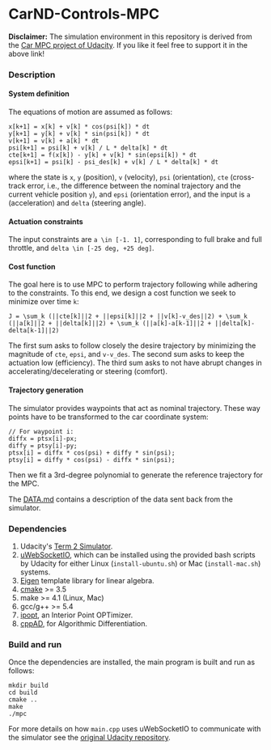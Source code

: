 # CarND-Controls-MPC
**Disclaimer:** The simulation environment in this repository is derived from the [Car MPC project of Udacity](https://github.com/udacity/CarND-MPC-Project). If you like it feel free to support it in the above link! 

### Description
#### System definition
The equations of motion are assumed as follows:
```
x[k+1] = x[k] + v[k] * cos(psi[k]) * dt
y[k+1] = y[k] + v[k] * sin(psi[k]) * dt
v[k+1] = v[k] + a[k] * dt
psi[k+1] = psi[k] + v[k] / L * delta[k] * dt
cte[k+1] = f(x[k]) - y[k] + v[k] * sin(epsi[k]) * dt
epsi[k+1] = psi[k] - psi_des[k] + v[k] / L * delta[k] * dt
```
where the state is `x`, `y` (position), `v` (velocity), `psi` (orientation), `cte` (cross-track error, i.e., the difference between the nominal trajectory and the current vehicle position `y`), and `epsi` (orientation error), and the input is `a` (acceleration) and `delta` (steering angle). 

#### Actuation constraints
The input constraints are `a \in [-1. 1]`, corresponding to full brake and full throttle, and `delta \in [-25 deg, +25 deg]`.

#### Cost function
The goal here is to use MPC to perform trajectory following while adhering to the constraints. To this end, we design a cost function we seek to minimize over time `k`:
```
J = \sum_k (||cte[k]||2 + ||epsi[k]||2 + ||v[k]-v_des||2) + \sum_k (||a[k]||2 + ||delta[k]||2) + \sum_k (||a[k]-a[k-1]||2 + ||delta[k]-delta[k-1]||2)
```
The first sum asks to follow closely the desire trajectory by minimizing the magnitude of `cte`, `epsi`, and `v-v_des`. The second sum asks to keep the actuation low (efficiency). The third sum asks to not have abrupt changes in accelerating/decelerating or steering (comfort). 

#### Trajectory generation
The simulator provides waypoints that act as nominal trajectory. These way points have to be transformed to the car coordinate system:
```
// For waypoint i:
diffx = ptsx[i]-px;
diffy = ptsy[i]-py;
ptsx[i] = diffx * cos(psi) + diffy * sin(psi);
ptsy[i] = diffy * cos(psi) - diffx * sin(psi);
```
Then we fit a 3rd-degree polynomial to generate the reference trajectory for the MPC. 

The [DATA.md](./DATA.md) contains a description of the data sent back from the simulator.

### Dependencies
1. Udacity's [Term 2 Simulator](https://github.com/udacity/self-driving-car-sim/releases). 
2. [uWebSocketIO](https://github.com/uWebSockets/uWebSockets), which can be installed using the provided bash scripts by Udacity for either Linux (`install-ubuntu.sh`) or Mac (`install-mac.sh`) systems. 
3. [Eigen](https://eigen.tuxfamily.org) template library for linear algebra.
4. [cmake](https://cmake.org/install/) >= 3.5
5. make >= 4.1 (Linux, Mac)
6. gcc/g++ >= 5.4
7. [ipopt](https://coin-or.github.io/Ipopt/), an Interior Point OPTimizer. 
8. [cppAD](https://coin-or.github.io/CppAD/doc/cppad.htm), for Algorithmic Differentiation. 


### Build and run
Once the dependencies are installed, the main program is built and run as follows:
```
mkdir build
cd build
cmake ..
make
./mpc
```
For more details on how `main.cpp` uses uWebSocketIO to communicate with the simulator see the [original Udacity repository](https://github.com/udacity/CarND-MPC-Project).


<!-- ## Tips

1. The MPC is recommended to be tested on examples to see if implementation behaves as desired. One possible example
is the vehicle offset of a straight line (reference). If the MPC implementation is correct, it tracks the reference line after some timesteps(not too many).
2. The `lake_track_waypoints.csv` file has waypoints of the lake track. This could fit polynomials and points and see of how well your model tracks curve. NOTE: This file might be not completely in sync with the simulator so your solution should NOT depend on it.
3. For visualization this C++ [matplotlib wrapper](https://github.com/lava/matplotlib-cpp) could be helpful.)
4.  Tips for setting up your environment are available [here](https://classroom.udacity.com/nanodegrees/nd013/parts/40f38239-66b6-46ec-ae68-03afd8a601c8/modules/0949fca6-b379-42af-a919-ee50aa304e6a/lessons/f758c44c-5e40-4e01-93b5-1a82aa4e044f/concepts/23d376c7-0195-4276-bdf0-e02f1f3c665d)
5. **VM Latency:** Some students have reported differences in behavior using VM's ostensibly a result of latency.  Please let us know if issues arise as a result of a VM environment. -->